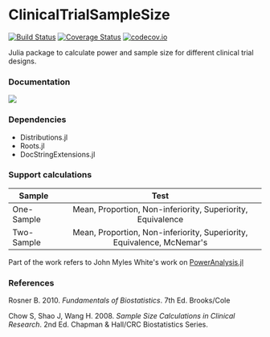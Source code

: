 ClinicalTrialSampleSize
=========================

[![Build Status](https://travis-ci.org/ContaTP/ClinicalTrialSampleSize.jl.svg?branch=master)](https://travis-ci.org/ContaTP/ClinicalTrialSampleSize.jl) 
[![Coverage Status](https://coveralls.io/repos/github/ContaTP/ClinicalTrialSampleSize.jl/badge.svg?branch=master)](https://coveralls.io/github/ContaTP/ClinicalTrialSampleSize.jl?branch=master)
[![codecov.io](http://codecov.io/github/ContaTP/ClinicalTrialSampleSize.jl/coverage.svg?branch=master)](http://codecov.io/github/ContaTP/ClinicalTrialSampleSize.jl?branch=master)

Julia package to calculate power and sample size for different clinical trial designs.

### Documentation
[![](https://img.shields.io/badge/docs-latest-blue.svg)](https://contatp.github.io/ClinicalTrialSampleSize.jl/latest)

### Dependencies

* Distributions.jl
* Roots.jl
* DocStringExtensions.jl

### Support calculations

| Sample        | Test          |
| ------------- |:-------------:|
| One-Sample    | Mean, Proportion, Non-inferiority, Superiority, Equivalence |
| Two-Sample    | Mean, Proportion, Non-inferiority, Superiority, Equivalence, McNemar's |

Part of the work refers to John Myles White's work on [PowerAnalysis.jl](https://github.com/johnmyleswhite/PowerAnalysis.jl)

### References

Rosner B. 2010. *Fundamentals of Biostatistics*. 7th Ed. Brooks/Cole

Chow S, Shao J, Wang H. 2008. *Sample Size Calculations in Clinical Research*. 2nd Ed. Chapman & Hall/CRC Biostatistics Series.
